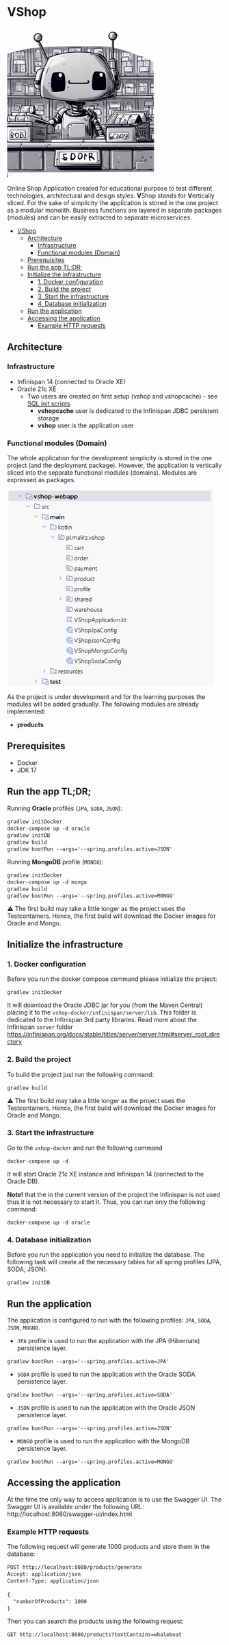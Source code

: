 # VShop

<img height="350" src="./docs/images/vshop-logo.jpg" title="VShop Logo" width="350"/>

Online Shop Application created for educational purpose to test different technologies, architectural and design styles.
**V**Shop stands for **V**ertically sliced. For the sake of simplicity the application is stored in the one project as a
modular monolith. Business functions are layered in separate packages (modules) and can be easily extracted to separate
microservices.

<!-- TOC -->
* [VShop](#vshop)
  * [Architecture](#architecture)
    * [Infrastructure](#infrastructure)
    * [Functional modules (Domain)](#functional-modules-domain)
  * [Prerequisites](#prerequisites)
  * [Run the app TL;DR;](#run-the-app-tldr)
  * [Initialize the infrastructure](#initialize-the-infrastructure)
    * [1. Docker configuration](#1-docker-configuration)
    * [2. Build the project](#2-build-the-project)
    * [3. Start the infrastructure](#3-start-the-infrastructure)
    * [4. Database initialization](#4-database-initialization)
  * [Run the application](#run-the-application)
  * [Accessing the application](#accessing-the-application)
    * [Example HTTP requests](#example-http-requests)
<!-- TOC -->

## Architecture

### Infrastructure

- Infinispan 14 (connected to Oracle XE)
- Oracle 21c XE
    - Two users are created on first setup (vshop and vshopcache) -
      see [SQL init scripts](./vshop-docker/oracle/scripts/setup)
        - **vshopcache** user is dedicated to the Infinispan JDBC persistent storage
        - **vshop** user is the application user

### Functional modules (Domain)

The whole application for the development simplicity is stored in the one project (and the deployment package). However,
the application is vertically sliced into the separate functional modules (domains). Modules are expressed as packages.

![vshop-packages-listing.jpg](docs/images/vshop-packages-listing.jpg)

As the project is under development and for the learning purposes the modules will be added gradually. The following
modules are already implemented:

- **products**

## Prerequisites

- Docker
- JDK 17

## Run the app TL;DR;

Running **Oracle** profiles (`JPA`, `SODA`, `JSON`):

```shell
gradlew initDocker
docker-compose up -d oracle
gradlew initDB
gradlew build
gradlew bootRun --args='--spring.profiles.active=JSON'
```

Running **MongoDB** profile (`MONGO`):

```shell
gradlew initDocker
docker-compose up -d mongo
gradlew build
gradlew bootRun --args='--spring.profiles.active=MONGO'
```
⚠️ The first build may take a little longer as the project uses the Testcontainers. Hence, the first build will download
the Docker images for Oracle and Mongo.

## Initialize the infrastructure

### 1. Docker configuration

Before you run the docker compose command please initialize the project:

```shell
gradlew initDocker
```

It will download the Oracle JDBC jar for you (from the Maven Central) placing it to
the `vshop-docker/infinispan/server/lib`. This folder is dedicated to the Infinispan 3rd party libraries. Read more
about the Infinispan `server`
folder https://infinispan.org/docs/stable/titles/server/server.html#server_root_directory

### 2. Build the project

To build the project just run the following command:

```shell
gradlew build
```
⚠️ The first build may take a little longer as the project uses the Testcontainers. Hence, the first build will download
the Docker images for Oracle and Mongo.

### 3. Start the infrastructure

Go to the `vshop-docker` and run the following command

```shell
docker-compose up -d
```

It will start Oracle 21c XE instance and Infinispan 14 (connected to the Oracle DB).

**Note!** that the in the current version of the project the Infinispan is not used thus it is not necessary to start
it. Thus, you can run only the following command:

```shell
docker-compose up -d oracle
```

### 4. Database initialization

Before you run the application you need to initialize the database. The following task will create all the necessary
tables for all spring profiles (JPA, SODA, JSON).

```shell
gradlew initDB
```

## Run the application

The application is configured to run with the following profiles: `JPA`, `SODA`, `JSON`, `MOGNO`.

- `JPA` profile is used to run the application with the JPA (Hibernate) persistence layer.

```shell
gradlew bootRun --args='--spring.profiles.active=JPA'
```

- `SODA` profile is used to run the application with the Oracle SODA persistence layer.

 ```shell
gradlew bootRun --args='--spring.profiles.active=SODA'
```

- `JSON` profile is used to run the application with the Oracle JSON persistence layer.

```shell
gradlew bootRun --args='--spring.profiles.active=JSON'
```

- `MONGO` profile is used to run the application with the MongoDB persistence layer.

```shell
gradlew bootRun --args='--spring.profiles.active=MONGO'
```

## Accessing the application

At the time the only way to access application is to use the Swagger UI. The Swagger UI is available under the following
URL: http://localhost:8080/swagger-ui/index.html

### Example HTTP requests

The following request will generate 1000 products and store them in the database:

```http request
POST http://localhost:8080/products/generate
Accept: application/json
Content-Type: application/json

{
  "numberOfProducts": 1000
}
```

Then you can search the products using the following request:

```http request
GET http://localhost:8080/products?textContains=whaleboat
```